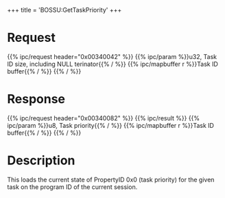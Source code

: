 +++
title = 'BOSSU:GetTaskPriority'
+++

# Request

{{% ipc/request header="0x00340042" %}}
{{% ipc/param %}}u32, Task ID size, including NULL terinator{{% / %}}
{{% ipc/mapbuffer r %}}Task ID buffer{{% / %}}
{{% / %}}

# Response

{{% ipc/request header="0x00340082" %}}
{{% ipc/result %}}
{{% ipc/param %}}u8, Task priority{{% / %}}
{{% ipc/mapbuffer r %}}Task ID buffer{{% / %}}
{{% / %}}

# Description

This loads the current state of PropertyID 0x0 (task priority) for the given task on the program ID of the current session.

